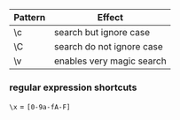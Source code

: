 | Pattern | Effect                    |
| ------- | ------------------------- |
| \c      | search but ignore case    |
| \C      | search do not ignore case |
| \v      | enables very magic search |
### regular expression shortcuts
`\x` = `[0-9a-fA-F]`